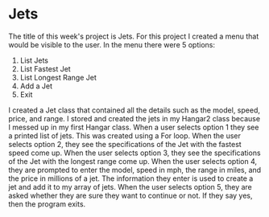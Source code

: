 # Jets

The title of this week's project is Jets. For this project I created a menu that would be visible to the user. In the menu there were 5 options:
1. List Jets
2. List Fastest Jet
3. List Longest Range Jet
4. Add a Jet
5. Exit

I created a Jet class that contained all the details such as the model, speed, price, and range. I stored and created the jets in my Hangar2 class because I messed up in my first Hangar class. When a user selects option 1 they see a printed list of jets. This was created using a For loop. When the user selects option 2, they see the specifications of the Jet with the fastest speed come up. When the user selects option 3, they see the specifications of the Jet with the longest range come up.  When the user selects option 4, they are prompted to enter the model, speed in mph, the range in miles, and the price in millions of a jet. The information they enter is used to create a jet and add it to my array of jets. When the user selects option 5, they are asked whether they are sure they want to continue or not. If they say yes, then the program exits.
